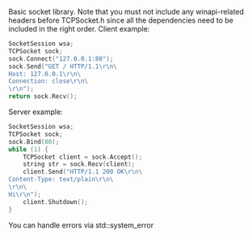 Basic socket library. Note that you must not include any winapi-related headers before TCPSocket.h since all the dependencies need to be included in the right order.
Client example:
```cpp
SocketSession wsa;
TCPSocket sock;
sock.Connect("127.0.0.1:80");
sock.Send("GET / HTTP/1.1\r\n\
Host: 127.0.0.1\r\n\
Connection: close\r\n\
\r\n");
return sock.Recv();
```

Server example:
```cpp
SocketSession wsa;
TCPSocket sock;
sock.Bind(80);
while (1) {
	TCPSocket client = sock.Accept();
	string str = sock.Recv(client);
	client.Send("HTTP/1.1 200 OK\r\n\
Content-Type: text/plain\r\n\
\r\n\
Hi\r\n");
	client.Shutdown();
}
```

You can handle errors via std::system_error

